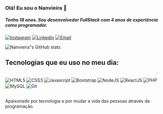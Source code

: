 ### Olá! Eu sou o Nanvieira :wave:

##### Tenho 18 anos. Sou desenvolvedor FullStack com 4 anos de experiência como programador.

[![Instagram](https://img.shields.io/badge/Instagram-E4405F?style=for-the-badge&logo=instagram&logoColor=white)](https://instagram.com/nanvieiradev)
[![Linkedin](https://img.shields.io/badge/LinkedIn-0077B5?style=for-the-badge&logo=linkedin&logoColor=white)](https://linkedin.com/in/nanvieiradev)
[![Email](https://img.shields.io/badge/Gmail-D14836?style=for-the-badge&logo=gmail&logoColor=white)](https://mail.google.com/mail/u/0/#inbox?compose=GTvVlcRzBlDZJdLkglqTVcMvQdSPqgqqjmQrDCFGltCcjQTVdSdpZvjrTvWLmPKnVwsmzFDdgqZTn)

![Nanvieira"s GitHub stats](https://github-readme-stats.vercel.app/api?username=nanvieiradev&show_icons=true&theme=radical&locale=pt-br)

## Tecnologias que eu uso no meu dia:

<div style="display: inline_block; "><br/>
    <img align="center" alt="HTML5" src="https://img.shields.io/badge/HTML5-E34F26?style=for-the-badge&logo=html5&logoColor=white" />
    <img align="center" alt="CSS3" src="https://img.shields.io/badge/CSS3-1572B6?style=for-the-badge&logo=css3&logoColor=white" />
    <img align="center" alt="Javasrcipt" src="https://img.shields.io/badge/Javasrcipt-F7DF1E?style=for-the-badge&logo=javasrcipt&logoColor=black" />
    <img align="center" alt="Bootstrap" src="https://img.shields.io/badge/Bootstrap-563D7C?style=for-the-badge&logo=bootstrap&logoColor=white" />
    <img align="center" alt="NodeJS" src="https://img.shields.io/badge/Node.js-43853D?style=for-the-badge&logo=node.js&logoColor=white" />
    <img align="center" alt="ReactJS" src="https://img.shields.io/badge/React-20232A?style=for-the-badge&logo=react&logoColor=61DAFB" />
    <img align="center" alt="PHP" src="https://img.shields.io/badge/PHP-777BB4?style=for-the-badge&logo=php&logoColor=white" />
    <img align="center" alt="MySQL" src="https://img.shields.io/badge/MySQL-00000F?style=for-the-badge&logo=mysql&logoColor=white" />
    <img align="center" alt="Git" src = "https://img.shields.io/badge/GIT-E44C30?style=for-the-badge&logo=git&logoColor=white" />
</div><br/>

Apaixonado por tecnologia e por mudar a vida das pessoas através da programação.
